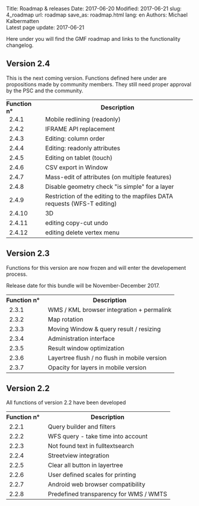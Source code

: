 Title: Roadmap & releases
Date: 2017-06-20
Modified: 2017-06-21
slug: 4_roadmap
url: roadmap
save_as: roadmap.html
lang: en
Authors: Michael Kalbermatten
<br>
Latest page update: 2017-06-21

Here under you will find the GMF roadmap and links to the functionality
changelog.

## Version 2.4

This is the next coming version. Functions defined here under are propositions
made by community members. They still need proper approval by the PSC and
the community.

<table>
<tr>
<th style="padding: 0 15px 0 0;text-align: left;">Function n°</th>
<th>Description</th>
</tr>
<tr>
    <td>2.4.1</td>
    <td>Mobile redlining (readonly)</td>
</tr><tr>
    <td>2.4.2</td>
    <td>IFRAME API replacement</td>
</tr><tr>
    <td>2.4.3</td>
    <td>Editing: column order</td>
</tr><tr>
    <td>2.4.4</td>
    <td>Editing: readonly attributes</td>
</tr><tr>
    <td>2.4.5</td>
    <td>Editing on tablet (touch)</td>
</tr><tr>
    <td>2.4.6</td>
    <td>CSV export in Window</td>
</tr><tr>
    <td>2.4.7</td>
    <td>Mass-edit of attributes (on multiple features)</td>
</tr><tr>
    <td>2.4.8</td>
    <td>Disable geometry check "is simple" for a layer</td>
</tr><tr>
    <td>2.4.9</td>
    <td>Restriction of the editing to the mapfiles DATA requests (WFS-T editing)</td>
</tr><tr>
    <td>2.4.10</td>
    <td>3D</td>
</tr><tr>
    <td>2.4.11</td>
    <td>editing copy-cut undo</td>
</tr><tr>
    <td>2.4.12</td>
    <td>editing delete vertex menu</td>
</tr>
</table>


## Version 2.3
Functions for this version are now frozen and will enter the developement
process.

Release date for this bundle will be November-December 2017.

<table>
<tr>
<th style="padding: 0 15px 0 0;text-align: left;">Function n°</th>
<th>Description</th>
</tr>
<tr>
    <td>2.3.1</td>
    <td>WMS / KML browser integration + permalink</td>
</tr><tr>
    <td>2.3.2</td>
    <td>Map rotation</td>
</tr><tr>
    <td>2.3.3</td>
    <td>Moving Window & query result / resizing</td>
</tr><tr>
    <td>2.3.4</td>
    <td>Administration interface</td>
</tr><tr>
    <td>2.3.5</td>
    <td>Result window optimization</td>
</tr><tr>
    <td>2.3.6</td>
    <td>Layertree flush / no flush in mobile version</td>
</tr><tr>
    <td>2.3.7</td>
    <td>Opacity for layers in mobile version</td>
</tr>
</table>

## Version 2.2

All functions of version 2.2 have been developed

<table>
<tr>
<th style="padding: 0 15px 0 0;text-align: left;">Function n°</th>
<th>Description</th>
</tr>
<tr>
    <td>2.2.1</td>
    <td>Query builder and filters</td>
</tr><tr>
    <td>2.2.2</td>
    <td>WFS query - take time into account</td>
</tr><tr>
    <td>2.2.3</td>
    <td>Not found text in fulltextsearch</td>
</tr><tr>
    <td>2.2.4</td>
    <td>Streetview integration</td>
</tr><tr>
    <td>2.2.5</td>
    <td>Clear all button in layertree</td>
</tr><tr>
    <td>2.2.6</td>
    <td>User defined scales for printing</td>
</tr><tr>
    <td>2.2.7</td>
    <td>Android web browser compatibility</td>
</tr><tr>
    <td>2.2.8</td>
    <td>Predefined transparency for WMS / WMTS</td>
</tr>
</table>